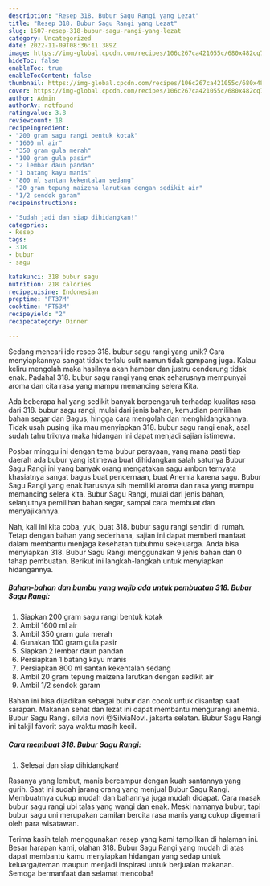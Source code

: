 ```yaml
---
description: "Resep 318. Bubur Sagu Rangi yang Lezat"
title: "Resep 318. Bubur Sagu Rangi yang Lezat"
slug: 1507-resep-318-bubur-sagu-rangi-yang-lezat
category: Uncategorized
date: 2022-11-09T08:36:11.389Z
image: https://img-global.cpcdn.com/recipes/106c267ca421055c/680x482cq70/318-bubur-sagu-rangi-foto-resep-utama.jpg
hideToc: false
enableToc: true
enableTocContent: false
thumbnail: https://img-global.cpcdn.com/recipes/106c267ca421055c/680x482cq70/318-bubur-sagu-rangi-foto-resep-utama.jpg
cover: https://img-global.cpcdn.com/recipes/106c267ca421055c/680x482cq70/318-bubur-sagu-rangi-foto-resep-utama.jpg
author: Admin
authorAv: notfound
ratingvalue: 3.8
reviewcount: 18
recipeingredient:
- "200 gram sagu rangi bentuk kotak"
- "1600 ml air"
- "350 gram gula merah"
- "100 gram gula pasir"
- "2 lembar daun pandan"
- "1 batang kayu manis"
- "800 ml santan kekentalan sedang"
- "20 gram tepung maizena larutkan dengan sedikit air"
- "1/2 sendok garam"
recipeinstructions:

- "Sudah jadi dan siap dihidangkan!"
categories:
- Resep
tags:
- 318
- bubur
- sagu

katakunci: 318 bubur sagu 
nutrition: 218 calories
recipecuisine: Indonesian
preptime: "PT37M"
cooktime: "PT53M"
recipeyield: "2"
recipecategory: Dinner

---
```





Sedang mencari ide resep 318. bubur sagu rangi yang unik? Cara menyiapkannya sangat tidak terlalu sulit namun tidak gampang juga. Kalau keliru mengolah maka hasilnya akan hambar dan justru cenderung tidak enak. Padahal 318. bubur sagu rangi yang enak seharusnya mempunyai aroma dan cita rasa yang mampu memancing selera Kita.





Ada beberapa hal yang sedikit banyak berpengaruh terhadap kualitas rasa dari 318. bubur sagu rangi, mulai dari jenis bahan, kemudian pemilihan bahan segar dan Bagus, hingga cara mengolah dan menghidangkannya. Tidak usah pusing jika mau menyiapkan 318. bubur sagu rangi enak,      asal sudah tahu triknya maka hidangan ini dapat menjadi sajian istimewa.














Posbar minggu ini dengan tema bubur perayaan, yang mana pasti tiap daerah ada bubur yang istimewa buat dihidangkan salah satunya Bubur Sagu Rangi ini yang banyak orang mengatakan sagu ambon ternyata khasiatnya sangat bagus buat pencernaan, buat Anemia karena sagu. Bubur Sagu Rangi yang enak harusnya sih memiliki aroma dan rasa yang mampu memancing selera kita. Bubur Sagu Rangi, mulai dari jenis bahan, selanjutnya pemilihan bahan segar, sampai cara membuat dan menyajikannya.






Nah, kali ini kita coba, yuk, buat 318. bubur sagu rangi sendiri di rumah. Tetap dengan bahan yang sederhana, sajian ini dapat memberi manfaat dalam membantu menjaga kesehatan tubuhmu sekeluarga. Anda bisa menyiapkan 318. Bubur Sagu Rangi menggunakan 9 jenis bahan dan 0 tahap pembuatan. Berikut ini langkah-langkah untuk menyiapkan hidangannya.

<!--inarticleads1-->

##### Bahan-bahan dan bumbu yang wajib ada untuk pembuatan 318. Bubur Sagu Rangi:

1. Siapkan 200 gram sagu rangi bentuk kotak
1. Ambil 1600 ml air
1. Ambil 350 gram gula merah
1. Gunakan 100 gram gula pasir
1. Siapkan 2 lembar daun pandan
1. Persiapkan 1 batang kayu manis
1. Persiapkan 800 ml santan kekentalan sedang
1. Ambil 20 gram tepung maizena larutkan dengan sedikit air
1. Ambil 1/2 sendok garam


Bahan ini bisa dijadikan sebagai bubur dan cocok untuk disantap saat sarapan. Makanan sehat dan lezat ini dapat membantu mengurangi anemia. Bubur Sagu Rangi. silvia novi @SilviaNovi. jakarta selatan. Bubur Sagu Rangi ini takjil favorit saya waktu masih kecil. 

<!--inarticleads2-->

##### Cara membuat 318. Bubur Sagu Rangi:


1. Selesai dan siap dihidangkan!

Rasanya yang lembut, manis bercampur dengan kuah santannya yang gurih. Saat ini sudah jarang orang yang menjual Bubur Sagu Rangi. Membuatmya cukup mudah dan bahannya juga mudah didapat. Cara masak bubur sagu rangi ubi talas yang wangi dan enak. Meski namanya bubur, tapi bubur sagu uni merupakan camilan bercita rasa manis yang cukup digemari oleh para wisatawan. 

Terima kasih telah menggunakan resep yang kami tampilkan di halaman ini. Besar harapan kami, olahan 318. Bubur Sagu Rangi yang mudah di atas dapat membantu kamu menyiapkan hidangan yang sedap untuk keluarga/teman maupun menjadi inspirasi untuk berjualan makanan. Semoga bermanfaat dan selamat mencoba!
